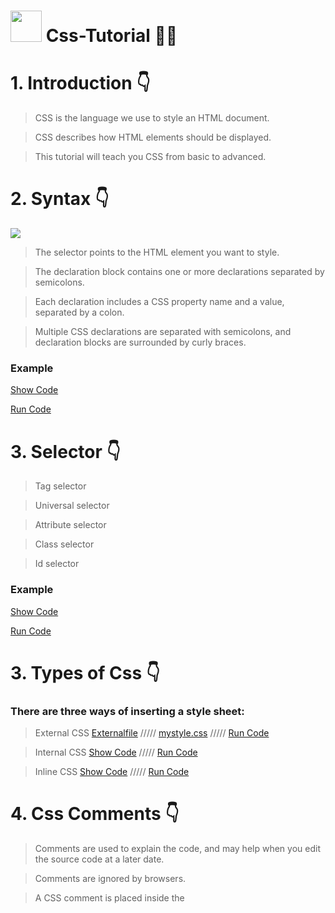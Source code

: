 # <img src="https://cdn-icons-png.flaticon.com/512/732/732190.png" width="50px"> Css-Tutorial 🧑‍🎓


# 1. Introduction 👇

>CSS is the language we use to style an HTML document.

>CSS describes how HTML elements should be displayed.

>This tutorial will teach you CSS from basic to advanced.

# 2. Syntax 👇

<img src="https://www.w3schools.com/css/img_selector.gif">

>The selector points to the HTML element you want to style.

>The declaration block contains one or more declarations separated by semicolons.

>Each declaration includes a CSS property name and a value, separated by a colon.

>Multiple CSS declarations are separated with semicolons, and declaration blocks are surrounded by curly braces.

### Example
<a href="https://github.com/codewithkunal404/css-tutorial/blob/main/syntax.html">Show Code</a>

<a href="https://codewithkunal404.github.io/css-tutorial/syntax.html">Run Code</a>


# 3. Selector 👇

>Tag selector 

>Universal selector

>Attribute selector

>Class selector

>Id selector

### Example
<a href="https://github.com/codewithkunal404/css-tutorial/blob/main/selector.html">Show Code</a>

<a href="https://codewithkunal404.github.io/css-tutorial/selector.html">Run Code</a>



# 3. Types of Css 👇
### There are three ways of inserting a style sheet:

>External CSS 
<a href="https://github.com/codewithkunal404/css-tutorial/blob/main/External.html">Externalfile</a>
/////
<a href="https://github.com/codewithkunal404/css-tutorial/blob/main/mystyle.css">mystyle.css</a>
/////
<a href="https://codewithkunal404.github.io/css-tutorial/External.html">Run Code</a>


>Internal CSS <a href="https://github.com/codewithkunal404/css-tutorial/blob/main/internal.html">Show Code</a>
/////
<a href="https://codewithkunal404.github.io/css-tutorial/internal.html">Run Code</a>


>Inline CSS
<a href="https://github.com/codewithkunal404/css-tutorial/blob/main/inline.html">Show Code</a>
/////
<a href="https://codewithkunal404.github.io/css-tutorial/inline.html">Run Code</a>

# 4. Css Comments 👇
>Comments are used to explain the code, and may help when you edit the source code at a later date.

>Comments are ignored by browsers.

>A CSS comment is placed inside the <style> element, and starts with /* and ends with */:
 
### Example
<a href="https://github.com/codewithkunal404/css-tutorial/blob/main/comment.html">Show Code</a>

<a href="https://codewithkunal404.github.io/css-tutorial/comment.html">Run Code</a>


# 5. Css Text 👇
### CSS has a lot of properties for formatting text:--->
 
  > color
 
  > background-color
 
  > text-align
 
  > text-align-last
 
  > vertical-align
 
  > text-decoration
 
  > text-transform
 
  > text-indent
 
  > letter-spacing
 
  > line-height
 
  > word-spacing
 
  > white-space
 
  > text-shadow

 ### Example
<a href="https://github.com/codewithkunal404/css-tutorial/blob/main/css-text.html">Show Code</a>

<a href="https://codewithkunal404.github.io/css-tutorial/css-text.html">Run Code</a>

 
 
 # 5. Css Colors 👇
### Colors are specified using predefined color names, or RGB, HEX, HSL, RGBA, HSLA values.:--->

 > colors link: <a href="https://coolors.co/">Css colors</a>
 
 >css-colorname
 
 >css-border-color
 
 >css-text-color
 
 >css-background-color
 
 >css-colors-values
 

 ### Example
<a href="https://github.com/codewithkunal404/css-tutorial/blob/main/colors.html">Show Code</a>

<a href="https://codewithkunal404.github.io/css-tutorial/colors.html">Run Code</a>


 # 5. Css Fonts 👇
 
 ><a href="https://fonts.google.com/">Google fonts</a>
 
 >font-size
 
 >font-weight
 
 >font-family
 
 >font-style
 
 >font
 
  ### Example
<a href="https://github.com/codewithkunal404/css-tutorial/blob/main/font.html">Show Code</a>

<a href="https://codewithkunal404.github.io/css-tutorial/font.html">Run Code</a>

 
 
 


 
